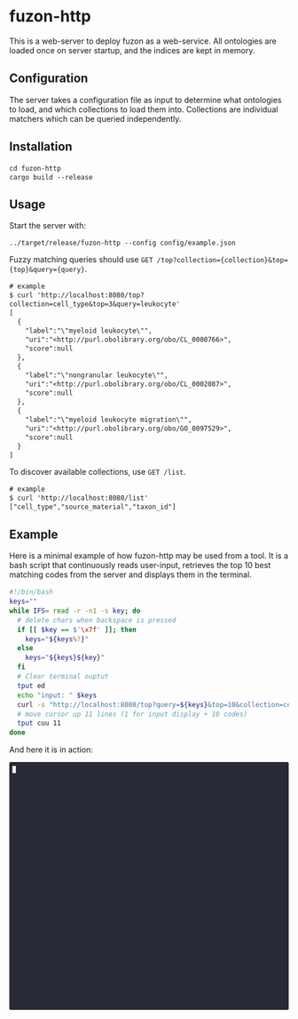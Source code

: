 # fuzon-http

This is a web-server to deploy fuzon as a web-service.
All ontologies are loaded once on server startup, and the indices are kept in memory.

## Configuration

The server takes a configuration file as input to determine what ontologies to load, and which collections to load them into. Collections are individual matchers which can be queried independently.

## Installation

```shell
cd fuzon-http
cargo build --release
```

## Usage

Start the server with:

```shell
../target/release/fuzon-http --config config/example.json
```

Fuzzy matching queries should use `GET /top?collection={collection}&top={top}&query={query}`.

```shell
# example
$ curl 'http://localhost:8080/top?collection=cell_type&top=3&query=leukocyte'
[
  {
    "label":"\"myeloid leukocyte\"",
    "uri":"<http://purl.obolibrary.org/obo/CL_0000766>",
    "score":null
  },
  {
    "label":"\"nongranular leukocyte\"",
    "uri":"<http://purl.obolibrary.org/obo/CL_0002087>",
    "score":null
  },
  {
    "label":"\"myeloid leukocyte migration\"",
    "uri":"<http://purl.obolibrary.org/obo/GO_0097529>",
    "score":null
  }
]
```

To discover available collections, use `GET /list`.

```shell
# example
$ curl 'http://localhost:8080/list'
["cell_type","source_material","taxon_id"]
```

## Example

Here is a minimal example of how fuzon-http may be used from a tool.
It is a bash script that continuously reads user-input, retrieves the top 10 best matching codes from the server and displays them in the terminal.

```bash
#!/bin/bash
keys=""
while IFS= read -r -n1 -s key; do
  # delete chars when backspace is pressed
  if [[ $key == $'\x7f' ]]; then
    keys="${keys%?}"
  else
    keys="${keys}${key}"
  fi
  # Clear terminal ouptut
  tput ed
  echo "input: " $keys
  curl -s "http://localhost:8080/top?query=${keys}&top=10&collection=cell_type" | jq -r '.[] | "\(.label) \(.uri)"'
  # move cursor up 11 lines (1 for input display + 10 codes)
  tput cuu 11
done
```

And here it is in action:

![](../docs/img/fuzon-http.svg)
